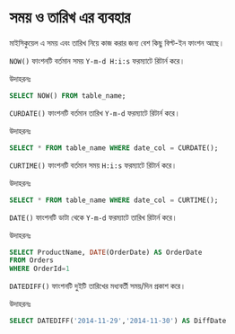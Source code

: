 # সময় ও তারিখ এর ব্যবহার

মাইসিকুয়েল এ সময় এবং তারিখ নিয়ে কাজ করার জন্য বেশ কিছু বিল্ট-ইন ফাংশন আছে।   
  


`NOW()` ফাংশনটি বর্তমান সময় `Y-m-d H:i:s` ফরম্যাটে রিটার্ন করে।

উদাহরনঃ

```sql
SELECT NOW() FROM table_name;
```

`CURDATE()` ফাংশনটি বর্তমান তারিখ `Y-m-d` ফরম্যাটে রিটার্ন করে।

উদাহরনঃ

```sql
SELECT * FROM table_name WHERE date_col = CURDATE();
```

`CURTIME()` ফাংশনটি বর্তমান সময় `H:i:s` ফরম্যাটে রিটার্ন করে।

উদাহরনঃ

```sql
SELECT * FROM table_name WHERE date_col = CURTIME();
```

`DATE()` ফাংশনটি ডাটা থেকে `Y-m-d` ফরম্যাটে তারিখ রিটার্ন করে।

উদাহরনঃ

```sql
SELECT ProductName, DATE(OrderDate) AS OrderDate
FROM Orders
WHERE OrderId=1
```

  
 `DATEDIFF()` ফাংশনটি দুইটি তারিখের মধ্যবর্তী সময়/দিন প্রকাশ করে।

উদাহরনঃ

```sql
SELECT DATEDIFF('2014-11-29','2014-11-30') AS DiffDate
```

